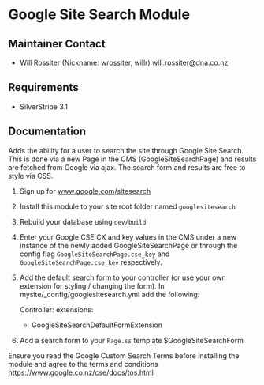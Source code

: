 # Google Site Search Module

## Maintainer Contact

* Will Rossiter (Nickname: wrossiter, willr) <will.rossiter@dna.co.nz>

## Requirements

* SilverStripe 3.1

## Documentation

Adds the ability for a user to search the site through Google Site Search. This
is done via a new Page in the CMS (GoogleSiteSearchPage) and results are fetched
from Google via ajax. The search form and results are free to style via CSS. 

1) Sign up for www.google.com/sitesearch
2) Install this module to your site root folder named `googlesitesearch`
3) Rebuild your database using `dev/build`
4) Enter your Google CSE CX and key values in the CMS under a new instance of 
the newly added GoogleSiteSearchPage or through the config flag 
`GoogleSiteSearchPage.cse_key` and `GoogleSiteSearchPage.cse_key` respectively.

5) Add the default search form to your controller (or use your own extension
for styling / changing the form). In mysite/_config/googlesitesearch.yml add
the following:

	Controller:
  	  extensions:
      - GoogleSiteSearchDefaultFormExtension

6) Add a search form to your `Page.ss` template $GoogleSiteSearchForm

Ensure you read the Google Custom Search Terms before installing the module and
agree to the terms and conditions https://www.google.co.nz/cse/docs/tos.html

	
